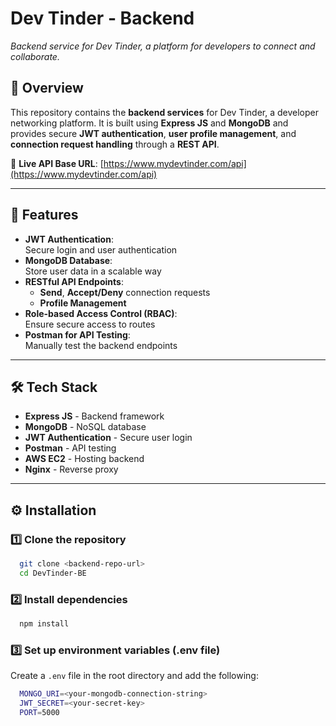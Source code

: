 # **Dev Tinder - Backend**  
_Backend service for Dev Tinder, a platform for developers to connect and collaborate._  

## **📌 Overview**  
This repository contains the **backend services** for Dev Tinder, a developer networking platform. It is built using **Express JS** and **MongoDB** and provides secure **JWT authentication**, **user profile management**, and **connection request handling** through a **REST API**.  

🔗 **Live API Base URL**: [https://www.mydevtinder.com/api](https://www.mydevtinder.com/api)  

---

## **🚀 Features**  
- **JWT Authentication**:  
  Secure login and user authentication  
- **MongoDB Database**:  
  Store user data in a scalable way  
- **RESTful API Endpoints**:  
  - **Send**, **Accept/Deny** connection requests  
  - **Profile Management**  
- **Role-based Access Control (RBAC)**:  
  Ensure secure access to routes  
- **Postman for API Testing**:  
  Manually test the backend endpoints  

---

## **🛠 Tech Stack**  
- **Express JS** - Backend framework  
- **MongoDB** - NoSQL database  
- **JWT Authentication** - Secure user login  
- **Postman** - API testing  
- **AWS EC2** - Hosting backend  
- **Nginx** - Reverse proxy  

---

## **⚙️ Installation**  

### **1️⃣ Clone the repository**  
```bash
  git clone <backend-repo-url>
  cd DevTinder-BE
```

### **2️⃣ Install dependencies**  
```bash
  npm install
```

### **3️⃣ Set up environment variables (.env file)**  

Create a `.env` file in the root directory and add the following:
```bash
  MONGO_URI=<your-mongodb-connection-string>
  JWT_SECRET=<your-secret-key>
  PORT=5000
